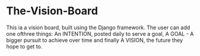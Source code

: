 # The-Vision-Board

This ia a vision board, built using the Django framework. The user can add one ofthree things: An INTENTION, posted daily to serve a goal, A GOAL - A bigger pursuit to achieve over time and finally A VISION, the future they hope to get to.

